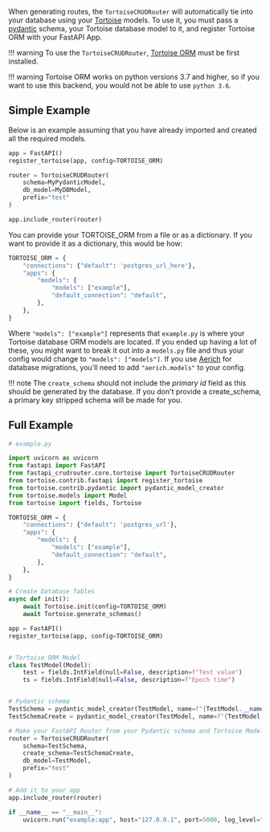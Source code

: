 When generating routes, the `TortoiseCRUDRouter` will automatically tie into 
your database using your [Tortoise](https://tortoise-orm.readthedocs.io/en/latest/index.html) models. To use it, you must pass a 
[pydantic](https://pydantic-docs.helpmanual.io/) schema, your Tortoise database model to it, and register Tortoise ORM with your FastAPI App.

!!! warning
    To use the `TortoiseCRUDRouter`, [Tortoise ORM](https://pypi.org/project/tortoise-orm/) must be first installed.

!!! warning
    Tortoise ORM works on python versions 3.7 and higher, so if you want to use this backend, you would not be able to use `python 3.6`.

## Simple Example
Below is an example assuming that you have already imported and created all the required models.

```python
app = FastAPI()
register_tortoise(app, config=TORTOISE_ORM)

router = TortoiseCRUDRouter(
    schema=MyPydanticModel, 
    db_model=MyDBModel, 
    prefix="test"
)

app.include_router(router)
```

You can provide your TORTOISE_ORM from a file or as a dictionary. If you want to provide it as a dictionary, this would be how:

```python
TORTOISE_ORM = {
    "connections": {"default": 'postgres_url_here'},
    "apps": {
        "models": {
            "models": ["example"],
            "default_connection": "default",
        },
    },
}
```

Where `"models": ["example"]` represents that `example.py` is where your Tortoise database ORM models are located. 
If you ended up having a lot of these, you might want to break it out into a `models.py` file and thus your config would change to `"models": ["models"]`. 
If you use [Aerich](https://github.com/tortoise/aerich) for database migrations, you'll need to add `"aerich.models"` to your config.

!!! note
    The `create_schema` should not include the *primary id* field as this should be generated by the database. If you don't provide a create_schema, a primary key stripped schema will be made for you. 

## Full Example

```python
# example.py

import uvicorn as uvicorn
from fastapi import FastAPI
from fastapi_crudrouter.core.tortoise import TortoiseCRUDRouter
from tortoise.contrib.fastapi import register_tortoise
from tortoise.contrib.pydantic import pydantic_model_creator
from tortoise.models import Model
from tortoise import fields, Tortoise

TORTOISE_ORM = {
    "connections": {"default": 'postgres_url'},
    "apps": {
        "models": {
            "models": ["example"],
            "default_connection": "default",
        },
    },
}

# Create Database Tables
async def init():
    await Tortoise.init(config=TORTOISE_ORM)
    await Tortoise.generate_schemas()

app = FastAPI()
register_tortoise(app, config=TORTOISE_ORM)


# Tortoise ORM Model
class TestModel(Model):
    test = fields.IntField(null=False, description=f"Test value")
    ts = fields.IntField(null=False, description=f"Epoch time")


# Pydantic schema
TestSchema = pydantic_model_creator(TestModel, name=f"{TestModel.__name__}Schema")
TestSchemaCreate = pydantic_model_creator(TestModel, name=f"{TestModel.__name__}SchemaCreate", exclude_readonly=True)

# Make your FastAPI Router from your Pydantic schema and Tortoise Model
router = TortoiseCRUDRouter(
    schema=TestSchema,
    create_schema=TestSchemaCreate,
    db_model=TestModel,
    prefix="test"
)

# Add it to your app
app.include_router(router)

if __name__ == "__main__":
    uvicorn.run("example:app", host="127.0.0.1", port=5000, log_level="info")
```